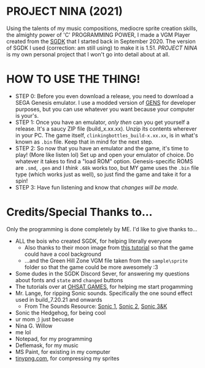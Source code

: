 # PROJECT NINA (2021)
Using the talents of my music compositions, mediocre sprite creation skills, the almighty power of 'C' PROGRAMMING POWER, I made a VGM Player created from the [SGDK](https://github.com/Stephane-D/SGDK) that I started back in September 2020. The version of SGDK I used (correction: am still using) to make it is 1.51. *PROJECT NINA* is my own personal project that I won't go into detail about at all.
# HOW TO USE THE THING!
* STEP 0: Before you even download a release, you need to download a SEGA Genesis emulator. I use a modded version of [GENS](http://gens.me/) for developer purposes, but you can use whatever you want because your computer is your's.
* STEP 1: Once you have an emulator, _only then_ can you get yourself a release. It's a saucy ZIP file (build_x.xx.xx). Unzip its contents wherever in your PC. The game itself, `clinkingbottles_build-x.xx.xx`, is in what's known as `.bin` file. Keep that in mind for the next step.
* STEP 2: So now that you have an emulator and the game, it's time to play! (More like listen lol) Set up and open your emulator of choice. Do whatever it takes to find a "load ROM" option. Genesis-specific ROMS are `.smd`, `.gen` and I *think* `.68k` works too, but MY game uses the `.bin` file type (which works just as well), so just find the game and take it for a spin!
* STEP 3: Have fun listening and know that *changes will be made.*
# Credits/Special Thanks to...
Only the programming is done completely by ME. I'd like to give thanks to...
* ALL the bois who created SGDK, for helping literally everyone
  * Also thanks to their moon image from [this tutorial](https://github.com/Stephane-D/SGDK/wiki/Tuto-Background) so that the game could have a cool background
  * ...and the Green Hill Zone VGM file taken from the `sample\sprite` folder so that the game could be more awesomely :3
* Some dudes in the SGDK Discord Sever, for answering my questions about fonts and `state` and `changed` buttons
* The tutorials over at [OHSAT GAMES](https://www.ohsat.com/), for helping me start progamming
* Mr. Lange, for ripping Sonic sounds. Specifically the one sound effect used in build_7.20.21 and onwards
  * From The Sounds Resource: [Sonic 1](https://www.sounds-resource.com/genesis_32x_scd/sonic1/), [Sonic 2](https://www.sounds-resource.com/genesis_32x_scd/sonicthehedgehog2/), [Sonic 3&K](https://www.sounds-resource.com/genesis_32x_scd/sonicthehedgehog3knuckles/)
* Sonic the Hedgehog, for being cool
* ur mom ;) just becuase
* Nina G. Willow
* me lol
* Notepad, for my programming
* Deflemask, for my music
* MS Paint, for existing in my computer
* [tinypng.com](https://tinypng.com/), for compressing my sprites

